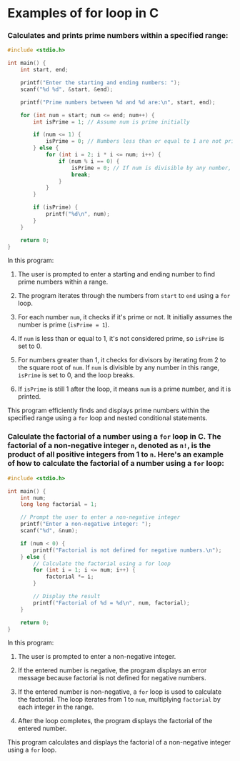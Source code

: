 # Examples of for loop in C
### Calculates and prints prime numbers within a specified range:

```c
#include <stdio.h>

int main() {
    int start, end;

    printf("Enter the starting and ending numbers: ");
    scanf("%d %d", &start, &end);

    printf("Prime numbers between %d and %d are:\n", start, end);

    for (int num = start; num <= end; num++) {
        int isPrime = 1; // Assume num is prime initially

        if (num <= 1) {
            isPrime = 0; // Numbers less than or equal to 1 are not prime
        } else {
            for (int i = 2; i * i <= num; i++) {
                if (num % i == 0) {
                    isPrime = 0; // If num is divisible by any number, it's not prime
                    break;
                }
            }
        }

        if (isPrime) {
            printf("%d\n", num);
        }
    }

    return 0;
}
```

In this program:

1. The user is prompted to enter a starting and ending number to find prime numbers within a range.

2. The program iterates through the numbers from `start` to `end` using a `for` loop.

3. For each number `num`, it checks if it's prime or not. It initially assumes the number is prime (`isPrime = 1`).

4. If `num` is less than or equal to 1, it's not considered prime, so `isPrime` is set to 0.

5. For numbers greater than 1, it checks for divisors by iterating from 2 to the square root of `num`. If `num` is divisible by any number in this range, `isPrime` is set to 0, and the loop breaks.

6. If `isPrime` is still 1 after the loop, it means `num` is a prime number, and it is printed.

This program efficiently finds and displays prime numbers within the specified range using a `for` loop and nested conditional statements.

### Calculate the factorial of a number using a `for` loop in C. The factorial of a non-negative integer `n`, denoted as `n!`, is the product of all positive integers from 1 to `n`. Here's an example of how to calculate the factorial of a number using a `for` loop:

```c
#include <stdio.h>

int main() {
    int num;
    long long factorial = 1;

    // Prompt the user to enter a non-negative integer
    printf("Enter a non-negative integer: ");
    scanf("%d", &num);

    if (num < 0) {
        printf("Factorial is not defined for negative numbers.\n");
    } else {
        // Calculate the factorial using a for loop
        for (int i = 1; i <= num; i++) {
            factorial *= i;
        }

        // Display the result
        printf("Factorial of %d = %d\n", num, factorial);
    }

    return 0;
}
```

In this program:

1. The user is prompted to enter a non-negative integer.

2. If the entered number is negative, the program displays an error message because factorial is not defined for negative numbers.

3. If the entered number is non-negative, a `for` loop is used to calculate the factorial. The loop iterates from 1 to `num`, multiplying `factorial` by each integer in the range.

4. After the loop completes, the program displays the factorial of the entered number.

This program calculates and displays the factorial of a non-negative integer using a `for` loop.
